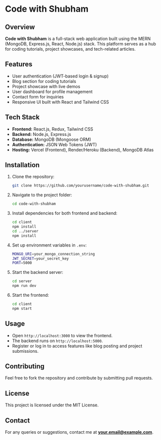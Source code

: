 # Code with Shubham

## Overview
**Code with Shubham** is a full-stack web application built using the MERN (MongoDB, Express.js, React, Node.js) stack. This platform serves as a hub for coding tutorials, project showcases, and tech-related articles.

## Features
- User authentication (JWT-based login & signup)
- Blog section for coding tutorials
- Project showcase with live demos
- User dashboard for profile management
- Contact form for inquiries
- Responsive UI built with React and Tailwind CSS

## Tech Stack
- **Frontend:** React.js, Redux, Tailwind CSS
- **Backend:** Node.js, Express.js
- **Database:** MongoDB (Mongoose ORM)
- **Authentication:** JSON Web Tokens (JWT)
- **Hosting:** Vercel (Frontend), Render/Heroku (Backend), MongoDB Atlas

## Installation
1. Clone the repository:
   ```sh
   git clone https://github.com/yourusername/code-with-shubham.git
   ```
2. Navigate to the project folder:
   ```sh
   cd code-with-shubham
   ```
3. Install dependencies for both frontend and backend:
   ```sh
   cd client
   npm install
   cd ../server
   npm install
   ```
4. Set up environment variables in `.env`:
   ```sh
   MONGO_URI=your_mongo_connection_string
   JWT_SECRET=your_secret_key
   PORT=5000
   ```
5. Start the backend server:
   ```sh
   cd server
   npm run dev
   ```
6. Start the frontend:
   ```sh
   cd client
   npm start
   ```

## Usage
- Open `http://localhost:3000` to view the frontend.
- The backend runs on `http://localhost:5000`.
- Register or log in to access features like blog posting and project submissions.

## Contributing
Feel free to fork the repository and contribute by submitting pull requests.

## License
This project is licensed under the MIT License.

## Contact
For any queries or suggestions, contact me at **your.email@example.com**.

